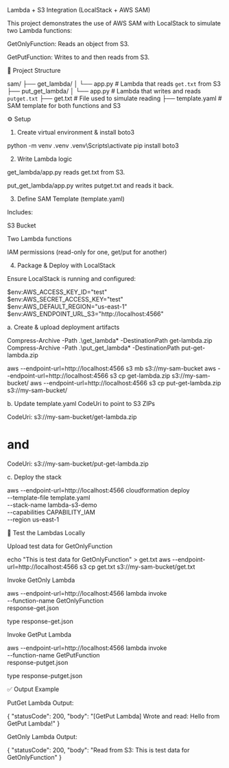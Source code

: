 Lambda + S3 Integration (LocalStack + AWS SAM)

This project demonstrates the use of AWS SAM with LocalStack to simulate two Lambda functions:

GetOnlyFunction: Reads an object from S3.

GetPutFunction: Writes to and then reads from S3.

📁 Project Structure

sam/
├── get_lambda/
│   └── app.py              # Lambda that reads `get.txt` from S3
├── put_get_lambda/
│   └── app.py              # Lambda that writes and reads `putget.txt`
├── get.txt                 # File used to simulate reading
├── template.yaml           # SAM template for both functions and S3

⚙️ Setup

1. Create virtual environment & install boto3

python -m venv .venv
.venv\Scripts\activate
pip install boto3

2. Write Lambda logic

get_lambda/app.py reads get.txt from S3.

put_get_lambda/app.py writes putget.txt and reads it back.

3. Define SAM Template (template.yaml)

Includes:

S3 Bucket

Two Lambda functions

IAM permissions (read-only for one, get/put for another)

4. Package & Deploy with LocalStack

Ensure LocalStack is running and configured:

$env:AWS_ACCESS_KEY_ID="test"
$env:AWS_SECRET_ACCESS_KEY="test"
$env:AWS_DEFAULT_REGION="us-east-1"
$env:AWS_ENDPOINT_URL_S3="http://localhost:4566"

a. Create & upload deployment artifacts

Compress-Archive -Path .\get_lambda\* -DestinationPath get-lambda.zip
Compress-Archive -Path .\put_get_lambda\* -DestinationPath put-get-lambda.zip

aws --endpoint-url=http://localhost:4566 s3 mb s3://my-sam-bucket
aws --endpoint-url=http://localhost:4566 s3 cp get-lambda.zip s3://my-sam-bucket/
aws --endpoint-url=http://localhost:4566 s3 cp put-get-lambda.zip s3://my-sam-bucket/

b. Update template.yaml CodeUri to point to S3 ZIPs

CodeUri: s3://my-sam-bucket/get-lambda.zip
# and
CodeUri: s3://my-sam-bucket/put-get-lambda.zip

c. Deploy the stack

aws --endpoint-url=http://localhost:4566 cloudformation deploy \
  --template-file template.yaml \
  --stack-name lambda-s3-demo \
  --capabilities CAPABILITY_IAM \
  --region us-east-1

🧪 Test the Lambdas Locally

Upload test data for GetOnlyFunction

echo "This is test data for GetOnlyFunction" > get.txt
aws --endpoint-url=http://localhost:4566 s3 cp get.txt s3://my-sam-bucket/get.txt

Invoke GetOnly Lambda

aws --endpoint-url=http://localhost:4566 lambda invoke \
  --function-name GetOnlyFunction \
  response-get.json

type response-get.json

Invoke GetPut Lambda

aws --endpoint-url=http://localhost:4566 lambda invoke \
  --function-name GetPutFunction \
  response-putget.json

type response-putget.json

✅ Output Example

PutGet Lambda Output:

{
  "statusCode": 200,
  "body": "[GetPut Lambda] Wrote and read: Hello from GetPut Lambda!"
}

GetOnly Lambda Output:

{
  "statusCode": 200,
  "body": "Read from S3: This is test data for GetOnlyFunction"
}
